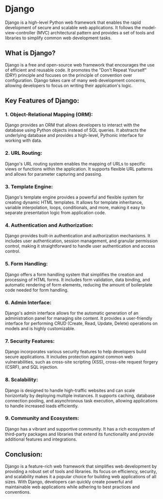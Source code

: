Django
======

Django is a high-level Python web framework that enables the rapid development of secure and scalable web applications. It follows the model-view-controller (MVC) architectural pattern and provides a set of tools and libraries to simplify common web development tasks.

What is Django?
---------------

Django is a free and open-source web framework that encourages the use of efficient and reusable code. It promotes the "Don't Repeat Yourself" (DRY) principle and focuses on the principle of convention over configuration. Django takes care of many web development concerns, allowing developers to focus on writing their application's logic.

Key Features of Django:
-----------------------

### 1\. Object-Relational Mapping (ORM):

Django provides an ORM that allows developers to interact with the database using Python objects instead of SQL queries. It abstracts the underlying database and provides a high-level, Pythonic interface for working with data.

### 2\. URL Routing:

Django's URL routing system enables the mapping of URLs to specific views or functions within the application. It supports flexible URL patterns and allows for parameter capturing and passing.

### 3\. Template Engine:

Django's template engine provides a powerful and flexible system for creating dynamic HTML templates. It allows for template inheritance, variable interpolation, loops, conditionals, and more, making it easy to separate presentation logic from application code.

### 4\. Authentication and Authorization:

Django provides built-in authentication and authorization mechanisms. It includes user authentication, session management, and granular permission control, making it straightforward to handle user authentication and access control.

### 5\. Form Handling:

Django offers a form handling system that simplifies the creation and processing of HTML forms. It includes form validation, data binding, and automatic rendering of form elements, reducing the amount of boilerplate code needed for form handling.

### 6\. Admin Interface:

Django's admin interface allows for the automatic generation of an administration panel for managing site content. It provides a user-friendly interface for performing CRUD (Create, Read, Update, Delete) operations on models and is highly customizable.

### 7\. Security Features:

Django incorporates various security features to help developers build secure applications. It includes protection against common web vulnerabilities, such as cross-site scripting (XSS), cross-site request forgery (CSRF), and SQL injection.

### 8\. Scalability:

Django is designed to handle high-traffic websites and can scale horizontally by deploying multiple instances. It supports caching, database connection pooling, and asynchronous task execution, allowing applications to handle increased loads efficiently.

### 9\. Community and Ecosystem:

Django has a vibrant and supportive community. It has a rich ecosystem of third-party packages and libraries that extend its functionality and provide additional features and integrations.

Conclusion:
-----------

Django is a feature-rich web framework that simplifies web development by providing a robust set of tools and libraries. Its focus on efficiency, security, and scalability makes it a popular choice for building web applications of all sizes. With Django, developers can quickly create powerful and maintainable web applications while adhering to best practices and conventions.